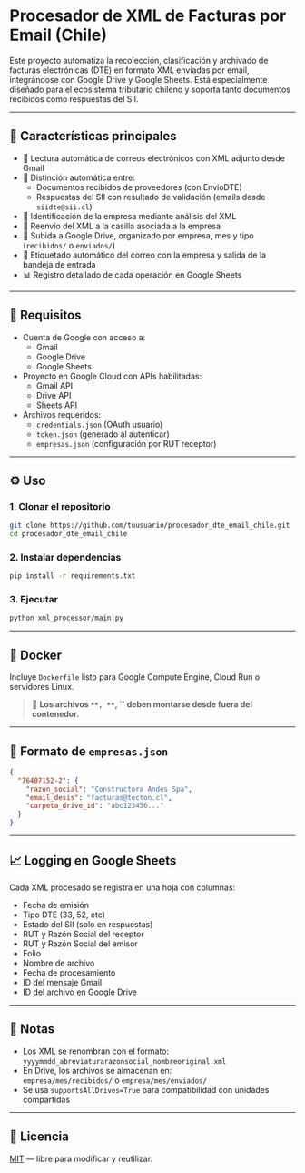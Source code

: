 # Procesador de XML de Facturas por Email (Chile)

Este proyecto automatiza la recolección, clasificación y archivado de facturas electrónicas (DTE) en formato XML enviadas por email, integrándose con Google Drive y Google Sheets. Está especialmente diseñado para el ecosistema tributario chileno y soporta tanto documentos recibidos como respuestas del SII.

---

## 🚀 Características principales

- 📅 Lectura automática de correos electrónicos con XML adjunto desde Gmail
- 📄 Distinción automática entre:
  - Documentos recibidos de proveedores (con EnvioDTE)
  - Respuestas del SII con resultado de validación (emails desde `siidte@sii.cl`)
- 🗾️ Identificación de la empresa mediante análisis del XML
- 📨 Reenvío del XML a la casilla asociada a la empresa
- 📁 Subida a Google Drive, organizado por empresa, mes y tipo (`recibidos/` o `enviados/`)
- 🏇 Etiquetado automático del correo con la empresa y salida de la bandeja de entrada
- 📊 Registro detallado de cada operación en Google Sheets

---

## 🛀 Requisitos

- Cuenta de Google con acceso a:
  - Gmail
  - Google Drive
  - Google Sheets
- Proyecto en Google Cloud con APIs habilitadas:
  - Gmail API
  - Drive API
  - Sheets API
- Archivos requeridos:
  - `credentials.json` (OAuth usuario)
  - `token.json` (generado al autenticar)
  - `empresas.json` (configuración por RUT receptor)

---

## ⚙ Uso

### 1. Clonar el repositorio

```bash
git clone https://github.com/tuusuario/procesador_dte_email_chile.git
cd procesador_dte_email_chile
```

### 2. Instalar dependencias

```bash
pip install -r requirements.txt
```

### 3. Ejecutar

```bash
python xml_processor/main.py
```

---

## 🐳 Docker

Incluye `Dockerfile` listo para Google Compute Engine, Cloud Run o servidores Linux.

> 🛑 **Los archivos **``**, **``**, **``** deben montarse desde fuera del contenedor.**

---

## 📂 Formato de `empresas.json`

```json
{
  "76407152-2": {
    "razon_social": "Constructora Andes Spa",
    "email_desis": "facturas@tecton.cl",
    "carpeta_drive_id": "abc123456..."
  }
}
```

---

## 📈 Logging en Google Sheets

Cada XML procesado se registra en una hoja con columnas:

- Fecha de emisión
- Tipo DTE (33, 52, etc)
- Estado del SII (solo en respuestas)
- RUT y Razón Social del receptor
- RUT y Razón Social del emisor
- Folio
- Nombre de archivo
- Fecha de procesamiento
- ID del mensaje Gmail
- ID del archivo en Google Drive

---

## 📌 Notas

- Los XML se renombran con el formato:\
  `yyyymmdd_abreviaturarazonsocial_nombreoriginal.xml`
- En Drive, los archivos se almacenan en:\
  `empresa/mes/recibidos/` o `empresa/mes/enviados/`
- Se usa `supportsAllDrives=True` para compatibilidad con unidades compartidas

---

## 📄 Licencia

[MIT](LICENSE) — libre para modificar y reutilizar.
